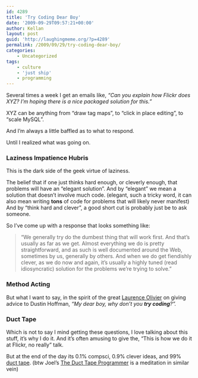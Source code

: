 ```yaml
---
id: 4289
title: 'Try Coding Dear Boy'
date: '2009-09-29T09:57:21+00:00'
author: Kellan
layout: post
guid: 'http://laughingmeme.org/?p=4289'
permalink: /2009/09/29/try-coding-dear-boy/
categories:
    - Uncategorized
tags:
    - culture
    - 'just ship'
    - programming
---
```


Several times a week I get an emails like, *“Can you explain how Flickr does XYZ? I’m hoping there is a nice packaged solution for this.”*

XYZ can be anything from “draw tag maps”, to “click in place editing”, to “scale MySQL”.

And I’m always a little baffled as to what to respond.

Until I realized what was going on.

### Laziness Impatience Hubris

This is the dark side of the geek virtue of laziness.

The belief that if one just thinks hard enough, or cleverly enough, that problems will have an “elegant solution”. And by “elegant” we mean a solution that doesn’t involve much code. (elegant, such a tricky word, it can also mean writing **tons** of code for problems that will likely never manifest) And by “think hard and clever”, a good short cut is probably just be to ask someone.

So I’ve come up with a response that looks something like:

> “We generally try do the dumbest thing that will work first. And that’s usually as far as we get. Almost everything we do is pretty straightforward, and as such is well documented around the Web, sometimes by us, generally by others. And when we do get fiendishly clever, as we do now and again, it’s usually a highly tuned (read idiosyncratic) solution for the problems we’re trying to solve.”

### Method Acting

But what I want to say, in the spirit of the great [Laurence Olivier](http://en.wikipedia.org/wiki/Laurence\_Olivier) on giving advice to Dustin Hoffman, *“My dear boy, why don’t you **try coding**?”.*

### Duct Tape

Which is not to say I mind getting these questions, I love talking about this stuff, it’s why I do it. And it’s often amusing to give the, “This is how we do it at Flickr, no really” talk.

But at the end of the day its 0.1% compsci, 0.9% clever ideas, and 99% [duct tape](http://www.joelonsoftware.com/items/2009/09/23.html). (btw Joel’s [The Duct Tape Programmer](http://www.joelonsoftware.com/items/2009/09/23.html) is a meditation in similar vein)